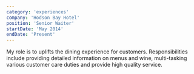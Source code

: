 ```yaml
---
category: 'experiences'
company: 'Hodson Bay Hotel'
position: 'Senior Waiter'
startDate: 'May 2014'
endDate: 'Present'
---
```


My role is to uplifts the dining experience for customers.
Responsibilities include providing detailed information on menus and wine, multi-tasking various customer care duties and provide high quality service.
